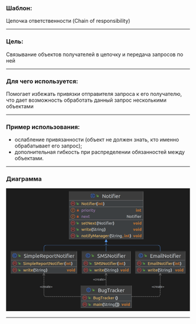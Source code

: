 ### Шаблон:

Цепочка ответственности (Chain of responsibility)

----------------------------------------------------------------------------------------------------------------------
### Цель:

Связывание объектов получателей в цепочку и передача запросов по ней 

----------------------------------------------------------------------------------------------------------------------
### Для чего используется:

Помогает избежать привязки отправителя запроса к его получателю, что дает возможность обработать данный запрос
несколькими объектами

----------------------------------------------------------------------------------------------------------------------
### Пример использования:

- ослабление привязанности (объект не должен знать, кто именно обрабатывает его запрос);
- дополнительная гибкость при распределении обязанностей между объектами.

----------------------------------------------------------------------------------------------------------------------
### Диаграмма

![chain.png](..%2F..%2F..%2Fdiagrams%2Fchain.png)

----------------------------------------------------------------------------------------------------------------------